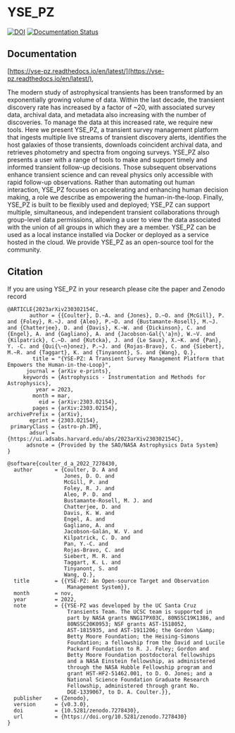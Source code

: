 # YSE_PZ

[![DOI](https://zenodo.org/badge/DOI/10.5281/zenodo.7278430.svg)](https://doi.org/10.5281/zenodo.7278430)
[![Documentation Status](https://readthedocs.org/projects/yse-pz/badge/?version=latest)](https://yse-pz.readthedocs.io/en/latest/?badge=latest)
## Documentation 

[https://yse-pz.readthedocs.io/en/latest/](https://yse-pz.readthedocs.io/en/latest/),

The modern study of astrophysical transients has been transformed by an exponentially growing volume of data. Within the last decade, the transient discovery rate has increased by a factor of ~20, with associated survey data, archival data, and metadata also increasing with the number of discoveries. To manage the data at this increased rate, we require new tools. Here we present YSE_PZ, a transient survey management platform that ingests multiple live streams of transient discovery alerts, identifies the host galaxies of those transients, downloads coincident archival data, and retrieves photometry and spectra from ongoing surveys. YSE_PZ also presents a user with a range of tools to make and support timely and informed transient follow-up decisions. Those subsequent observations enhance transient science and can reveal physics only accessible with rapid follow-up observations. Rather than automating out human interaction, YSE_PZ focuses on accelerating and enhancing human decision making, a role we describe as empowering the human-in-the-loop. Finally, YSE_PZ is built to be flexibly used and deployed; YSE_PZ can support multiple, simultaneous, and independent transient collaborations through group-level data permissions, allowing a user to view the data associated with the union of all groups in which they are a member. YSE_PZ can be used as a local instance installed via Docker or deployed as a service hosted in the cloud. We provide YSE_PZ as an open-source tool for the community.

## Citation

If you are using YSE_PZ in your research please cite the paper and Zenodo record

```
@ARTICLE{2023arXiv230302154C,
       author = {{Coulter}, D.~A. and {Jones}, D.~O. and {McGill}, P. and {Foley}, R.~J. and {Aleo}, P.~D. and {Bustamante-Rosell}, M.~J. and {Chatterjee}, D. and {Davis}, K.~W. and {Dickinson}, C. and {Engel}, A. and {Gagliano}, A. and {Jacobson-Gal{\'a}n}, W.~V. and {Kilpatrick}, C.~D. and {Kutcka}, J. and {Le Saux}, X.~K. and {Pan}, Y. -C. and {Qui{\~n}onez}, P.~J. and {Rojas-Bravo}, C. and {Siebert}, M.~R. and {Taggart}, K. and {Tinyanont}, S. and {Wang}, Q.},
        title = "{YSE-PZ: A Transient Survey Management Platform that Empowers the Human-in-the-Loop}",
      journal = {arXiv e-prints},
     keywords = {Astrophysics - Instrumentation and Methods for Astrophysics},
         year = 2023,
        month = mar,
          eid = {arXiv:2303.02154},
        pages = {arXiv:2303.02154},
archivePrefix = {arXiv},
       eprint = {2303.02154},
 primaryClass = {astro-ph.IM},
       adsurl = {https://ui.adsabs.harvard.edu/abs/2023arXiv230302154C},
      adsnote = {Provided by the SAO/NASA Astrophysics Data System}
}
```


```
@software{coulter_d_a_2022_7278430,
  author       = {Coulter, D. A and
                  Jones, D. O. and
                  McGill, P. and
                  Foley, R. J. and
                  Aleo, P. D. and
                  Bustamante-Rosell, M. J. and
                  Chatterjee, D. and
                  Davis, K. W. and
                  Engel, A. and
                  Gagliano, A. and
                  Jacobson-Galán, W. V. and
                  Kilpatrick, C. D. and
                  Pan, Y.-C. and
                  Rojas-Bravo, C. and
                  Siebert, M. R. and
                  Taggart, K. L. and
                  Tinyanont, S. and
                  Wang, Q.},
  title        = {{YSE-PZ: An Open-source Target and Observation 
                   Management System}},
  month        = nov,
  year         = 2022,
  note         = {{YSE-PZ was developed by the UC Santa Cruz 
                   Transients Team. The UCSC team is supported in
                   part by NASA grants NNG17PX03C, 80NSSC19K1386, and
                   80NSSC20K0953; NSF grants AST-1518052,
                   AST-1815935, and AST-1911206; the Gordon \&amp;
                   Betty Moore Foundation; the Heising-Simons
                   Foundation; a fellowship from the David and Lucile
                   Packard Foundation to R. J. Foley; Gordon and
                   Betty Moore Foundation postdoctoral fellowships
                   and a NASA Einstein fellowship, as administered
                   through the NASA Hubble Fellowship program and
                   grant HST-HF2-51462.001, to D. O. Jones; and a
                   National Science Foundation Graduate Research
                   Fellowship, administered through grant No.
                   DGE-1339067, to D. A. Coulter.}},
  publisher    = {Zenodo},
  version      = {v0.3.0},
  doi          = {10.5281/zenodo.7278430},
  url          = {https://doi.org/10.5281/zenodo.7278430}
}
```

